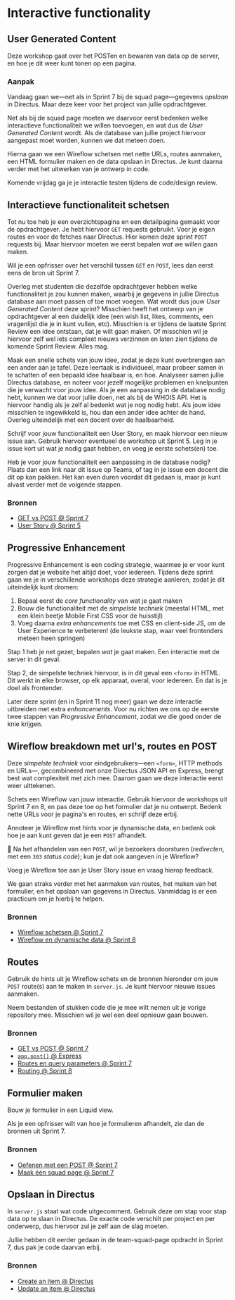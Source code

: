 # Interactive functionality

## User Generated Content

Deze workshop gaat over het POSTen en bewaren van data op de server, en hoe je dit weer kunt tonen op een pagina.


### Aanpak

Vandaag gaan we—net als in Sprint 7 bij de squad page—gegevens _opslaan_ in Directus. Maar deze keer voor het project van jullie opdrachtgever.

Net als bij de squad page moeten we daarvoor eerst bedenken welke interactieve functionaliteit we willen toevoegen, en wat dus de _User Generated Content_ wordt. Als de database van jullie project hiervoor aangepast moet worden, kunnen we dat meteen doen.

Hierna gaan we een Wireflow schetsen met nette URLs, routes aanmaken, een HTML formulier maken en de data opslaan in Directus. Je kunt daarna verder met het uitwerken van je ontwerp in code.

Komende vrijdag ga je je interactie testen tijdens de code/design review.


## Interactieve functionaliteit schetsen

Tot nu toe heb je een overzichtspagina en een detailpagina gemaakt voor de opdrachtgever. Je hebt hiervoor `GET` requests gebruikt. Voor je eigen routes en voor de fetches naar Directus. Hier komen deze sprint `POST` requests bij. Maar hiervoor moeten we eerst bepalen _wat_ we willen gaan maken.

Wil je een opfrisser over het verschil tussen `GET` en `POST`, lees dan eerst eens de bron uit Sprint 7.

Overleg met studenten die dezelfde opdrachtgever hebben welke functionaliteit je zou kunnen maken, waarbij je gegevens in jullie Directus database aan moet passen of toe moet voegen. Wat wordt dus jouw _User Generated Content_ deze sprint? Misschien heeft het ontwerp van je opdrachtgever al een duidelijk idee (een wish list, likes, comments, een vragenlijst die je in kunt vullen, etc). Misschien is er tijdens de laatste Sprint Review een idee ontstaan, dat je wilt gaan maken. Of misschien wil je hiervoor zelf wel iets compleet nieuws verzinnen en laten zien tijdens de komende Sprint Review. Alles mag.

Maak een snelle schets van jouw idee, zodat je deze kunt overbrengen aan een ander aan je tafel. Deze leertaak is individueel, maar probeer samen in te schatten of een bepaald idee haalbaar is, en hoe. Analyseer samen jullie Directus database, en noteer voor jezelf mogelijke problemen en knelpunten die je verwacht voor jouw idee. Als je een aanpassing in de database nodig hebt, kunnen we dat voor jullie doen, net als bij de WHOIS API. Het is hiervoor handig als je zelf al bedenkt wat je nog nodig hebt. Als jouw idee misschien te ingewikkeld is, hou dan een ander idee achter de hand. Overleg uiteindelijk met een docent over de haalbaarheid.

Schrijf voor jouw functionaliteit een User Story, en maak hiervoor een nieuw issue aan. Gebruik hiervoor eventueel de workshop uit Sprint 5. Leg in je issue kort uit wat je nodig gaat hebben, en voeg je eerste schets(en) toe.

Heb je voor jouw functionaliteit een aanpassing in de database nodig? Plaats dan een link naar dit issue op Teams, of tag in je issue een docent die dit op kan pakken. Het kan even duren voordat dit gedaan is, maar je kunt alvast verder met de volgende stappen.

### Bronnen

- [GET vs POST @ Sprint 7](https://github.com/fdnd-task/connect-your-tribe-squad-page/blob/main/docs/user-generated-content.md#get-vs-post)
- [User Story @ Sprint 5](https://github.com/fdnd-task/fix-the-flow-interactive-website/blob/main/docs/user-interface-design.md#user-story)


## Progressive Enhancement

Progressive Enhancement is een coding strategie, waarmee je er voor kunt zorgen dat je website het altijd doet, voor iedereen. Tijdens deze sprint gaan we je in verschillende workshops deze strategie aanleren, zodat je dit uiteindelijk kunt dromen:

1) Bepaal eerst de _core functionality_ van wat je gaat maken
2) Bouw die functionaliteit met de _simpelste techniek_ (meestal HTML, met een klein beetje Mobile First CSS voor de huisstijl)
3) Voeg daarna _extra enhancements_ toe met CSS en client-side JS, om de User Experience te verbeteren! (de leukste stap, waar veel frontenders meteen heen springen)

Stap 1 heb je net gezet; bepalen _wat_ je gaat maken. Een interactie met de server in dit geval.

Stap 2, de simpelste techniek hiervoor, is in dit geval een `<form>` in HTML. Dit werkt in elke browser, op elk apparaat, overal, voor iedereen. En dat is je doel als frontender.

Later deze sprint (en in Sprint 11 nog meer) gaan we deze interactie uitbreiden met extra _enhancements_. Voor nu richten we ons op de eerste twee stappen van _Progressive Enhancement_, zodat we die goed onder de knie krijgen.


## Wireflow breakdown met url's, routes en POST 

Deze _simpelste techniek_ voor eindgebruikers—een `<form>`, HTTP methods en URLs—, gecombineerd met onze Directus JSON API en Express, brengt best wat complexiteit met zich mee. Daarom gaan we deze interactie eerst weer uittekenen.

Schets een Wireflow van jouw interactie. Gebruik hiervoor de workshops uit Sprint 7 en 8, en pas deze toe op het formulier dat je nu ontwerpt. Bedenk nette URLs voor je pagina's en routes, en schrijf deze erbij.

Annoteer je Wireflow met hints voor je dynamische data, en bedenk ook hoe je aan kunt geven dat je een `POST` afhandelt.

💪 Na het afhandelen van een `POST`, wil je bezoekers doorsturen (_redirecten_, met een `303` _status code_); kun je dat ook aangeven in je Wireflow?

Voeg je Wireflow toe aan je User Story issue en vraag hierop feedback.

We gaan straks verder met het aanmaken van routes, het maken van het formulier, en het opslaan van gegevens in Directus. Vanmiddag is er een practicum om je hierbij te helpen.

### Bronnen

- [Wireflow schetsen @ Sprint 7](https://github.com/fdnd-task/connect-your-tribe-squad-page/blob/main/docs/filteren-en-sorteren.md#wireflow-schetsen)
- [Wireflow en dynamische data @ Sprint 8](https://github.com/fdnd-task/server-side-rendering-server-side-website/blob/main/docs/templating-met-json.md#wireflow-en-dynamische-data)


## Routes

Gebruik de hints uit je Wireflow schets en de bronnen hieronder om jouw `POST` route(s) aan te maken in `server.js`. Je kunt hiervoor nieuwe issues aanmaken.

Neem bestanden of stukken code die je mee wilt nemen uit je vorige repository mee. Misschien wil je wel een deel opnieuw gaan bouwen.

### Bronnen

- [GET vs POST @ Sprint 7](https://github.com/fdnd-task/connect-your-tribe-squad-page/blob/main/docs/user-generated-content.md#get-vs-post)
- [`app.post()` @ Express](https://expressjs.com/en/5x/api.html#app.post.method)
- [Routes en query parameters @ Sprint 7](https://github.com/fdnd-task/connect-your-tribe-squad-page/blob/main/docs/filteren-en-sorteren.md#routes-en-query-parameters)
- [Routing @ Sprint 8](https://github.com/fdnd-task/server-side-rendering-server-side-website/blob/main/docs/routing-request-response.md#routing)


## Formulier maken

Bouw je formulier in een Liquid view.

Als je een opfrisser wilt van hoe je formulieren afhandelt, zie dan de bronnen uit Sprint 7.

### Bronnen

- [Oefenen met een POST @ Sprint 7](https://github.com/fdnd-task/connect-your-tribe-squad-page/blob/main/docs/user-generated-content.md#oefenen-met-een-post)
- [Maak één squad page @ Sprint 7](https://github.com/fdnd-task/connect-your-tribe-squad-page/blob/main/docs/user-generated-content.md#maak-%C3%A9%C3%A9n-squad-page)


## Opslaan in Directus

In `server.js` staat wat code uitgecomment. Gebruik deze om stap voor stap data op te slaan in Directus. De exacte code verschilt per project en per onderwerp, dus hiervoor zul je zelf aan de slag moeten.

Jullie hebben dit eerder gedaan in de team-squad-page opdracht in Sprint 7, dus pak je code daarvan erbij.

### Bronnen


- [Create an item @ Directus](https://docs.directus.io/reference/items.html#create-an-item)
- [Update an item @ Directus](https://docs.directus.io/reference/items.html#update-an-item)
